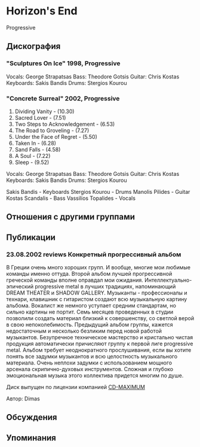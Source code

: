 # Horizon's End

Progressive

## Дискография

### "Sculptures On Ice" 1998, Progressive

Vocals: George Strapatsas
Bass: Theodore Gotsis
Guitar: Chris Kostas
Keyboards: Sakis Bandis
Drums: Stergios Kourou 


### "Concrete Surreal" 2002, Progressive

 1. Dividing Vanity - (10.30)
 2. Sacred Lover - (7.51)
 3. Two Steps to Acknowledgement - (6.53)
 4. The Road to Groveling - (7.27)
 5. Under the Face of Regret - (5.50)
 6. Taken In - (6.28)
 7. Sand Falls - (4.58)
 8. A Soul - (7.22)
 9. Sleep - (9.52)

Vocals: George Strapatsas
Bass: Theodore Gotsis
Guitar: Chris Kostas
Keyboards: Sakis Bandis
Drums: Stergios Kourou
 



Sakis Bandis - Keyboards
Stergios Kourou - Drums
Manolis Pilides - Guitar
Kostas Scandalis - Bass
Vassilios Topalides - Vocals 
  
  




## Отношения с другими группами


## Публикации

### 23.08.2002 reviews Конкретный прогрессивный альбом

<p>В Греции очень много хороших групп. И вообще, многие мои любимые команды именно оттуда. Второй альбом лучшей прогрессивной греческой команды вполне оправдал мои ожидания. Интеллектуально-эпический progressive metal в лучших традициях, напоминающий DREAM THEATER и SHADOW GALLERY. Музыканты - профессионалы и технари, клавишник с гитаристом создают всю музыкальную картину альбома. Вокалист же немного уступает средним стандартам, но сильно картины не портит. Семь месяцев проведенных в студии позволили создать материал близкий к совершенству, со светлой верой в свою непоколебимость. Предыдущий альбом группы, кажется недостаточным и несколько безликим перед новой работой музыкантов. Безупречное техническое мастерство и кристально чистая продукция автоматически причисляют группу к первой лиге progressive metal. Альбом требует неоднократного прослушивания, если вы хотите понять все задумки музыкантов и всю целостность музыкального материала. Очень неплохи задумки с использованием мощного арсенала скрипично-духовых инструментов. Сложная и глубоко эмоциональная музыка этого коллектива придется многим по душе.</p>
<p> Диск выпущен по лицензии компанией <A HREF="http://www.cd-maximum.ru">CD-MAXIMUM</A></p>

Автор: Dimas


## Обсуждения


## Упоминания

